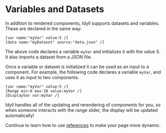 
# Variables and Datasets

In addition to rendered components, Idyll supports datasets and variables.
These are declared in the same way:

```
[var name:"myVar" value:5 /]
[data name:"myDataset" source:"data.json" /]
```

The above code declares a variable `myVar` and initializes it
with the value 5. It also imports a dataset from a JSON file.

Once a variable or dataset is initialized it can be used as an input to a component.
For example, the following code declares a variable `myVar`, and uses
it as input to two components.

```
[var name:"myVar" value:5 /]
[Range min:0 max:10 value:myVar /]
[DisplayVar var:myVar /]
```

Idyll handles all of the updating and rerendering of components for you,
so when someone interacts with the range slider, the display will be updated
automatically!

Continue to learn how to use [references](/components-refs) to make your page more dynamic.